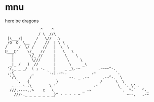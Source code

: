 # mnu

here be dragons

                    ^    ^
                   / \  //\
     |\___/|      /   \//  .\
     /O  O  \__  /    //  | \ \
    /     /  \/_/    //   |  \  \
    @___@'    \/_   //    |   \   \
       |       \/_ //     |    \    \
       |        \///      |     \     \
      _|_ /   )  //       |      \     _\
     '/,_ _ _/  ( ; -.    |    _ _\.-~        .-~~~^-.
     ,-{        _      `-.|.-~-.           .~         `.
      '/\      /                 ~-. _ .-~      .-~^-.  \
         `.   {            }                   /      \  \
       .----~-.\        \-'                 .~         \  `. \^-.
      ///.----..>    c   \             _ -~             `.  ^-`   ^-_
        ///-._ _ _ _ _ _ _}^ - - - - ~                     ~--,   .-~
